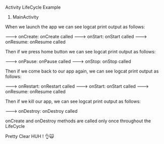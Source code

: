 Activity LifeCycle Example

1. MainActivity

When we launch the app we can see logcat print output as follows:

---> onCreate: onCreate called
---> onStart: onStart called
---> onResume: onResume called

Then if we press home button we can see logcat print output as follows:

---> onPause: onPause called
---> onStop: onStop called

Then if we come back to our app again, we can see logcat print output as follows:

---> onRestart: onRestart called
---> onStart: onStart called
---> onResume: onResume called

Then if we kill our app, we can see logcat print output as follows:

---> onDestroy: onDestroy called


onCreate and onDestroy methods are called only once throughout the LifeCycle

Pretty Clear HUH ! 👌🙀
